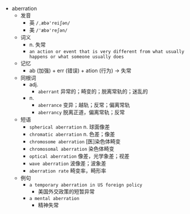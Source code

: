 - aberration
  - 发音
    - 英 `/ˌæbə'reiʃən/`
    - 美 `/'æbə'reʃən/`
  - 词义
    - n. 失常
    - `an action or event that is very different from what usually happens or what someone usually does`
  - 记忆
    - ab (加强) + err (错误) + ation (行为) → 失常
  - 同根词
    - adj.
      - `aberrant` 异常的；畸变的；脱离常轨的；迷乱的
    - n.
      - `aberrance` 变异；越轨；反常；偏离常轨
      - `aberrancy` 脱离正道，偏离常轨；反常
  - 短语
    - `spherical aberration` n. 球面像差 
    - `chromatic aberration` n. 色差；像差 
    - `chromosome aberration` [医]染色体畸变 
    - `chromosomal aberration` 染色体畸变 
    - `optical aberration` 像差，光学象差；视差 
    - `wave aberration` 波像差；波象差 
    - `aberration rate` 畸变率，畸形率 
  - 例句
    - `a temporary aberration in US foreign policy`
      - 美国外交政策的短暂异常
    - `a mental aberration`
      - 精神失常

